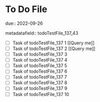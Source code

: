 # To Do File

due:: 2022-09-26

metadatafield:: todoTestFile_137_43

- [ ] Task of todoTestFile_137 1 [[Query me]]
- [ ] Task of todoTestFile_137 2 [[Query me]]
- [ ] Task of todoTestFile_137 3
- [ ] Task of todoTestFile_137 4
- [ ] Task of todoTestFile_137 5
- [ ] Task of todoTestFile_137 6
- [ ] Task of todoTestFile_137 7
- [ ] Task of todoTestFile_137 8
- [ ] Task of todoTestFile_137 9
- [ ] Task of todoTestFile_137 10